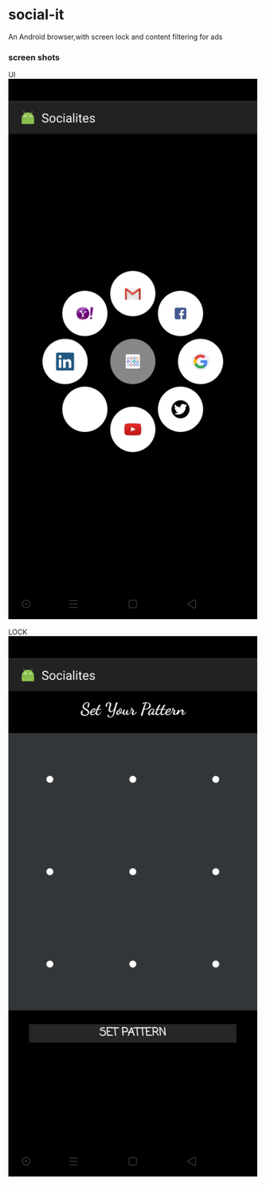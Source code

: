 # social-it
An Android browser,with screen lock and content filtering for ads 

### screen shots
UI
<img src="ui app.jpg" width="500" > 
  
  
LOCK 
<img src="lock.jpg" width="500">

